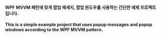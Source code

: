 #### WPF MVVM 패턴에 맞게 팝업 메세지, 팝업 윈도우를 사용하는 간단한 예제 프로젝트 입니다.
#### This is a simple example project that uses popup messages and popup windows according to the WPF MVVM pattern.
